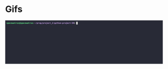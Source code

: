 # Gifs
![](https://github.com/spacewalrus73/Gifs/blob/master/gif_2prj/first_gif_of_second_project.gif)
